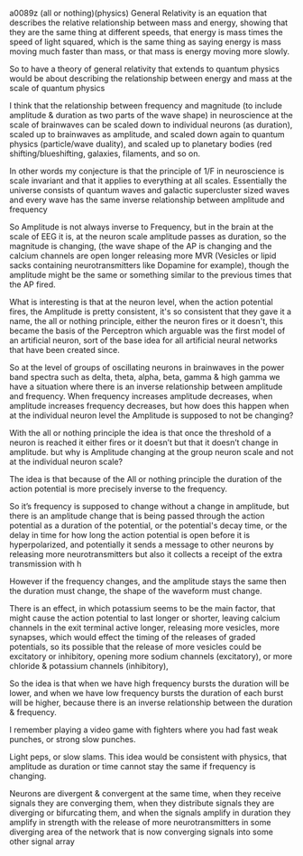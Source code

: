 a0089z
(all or nothing)(physics)
General Relativity is an equation that describes the relative relationship between mass and energy, showing that they are the same thing at different speeds, that energy is mass times the speed of light squared, which is the same thing as saying energy is mass moving much faster than mass, or that mass is energy moving more slowly.

So to have a theory of general relativity that extends to quantum physics would be about describing the relationship between energy and mass at the scale of quantum physics

I think that the relationship between frequency and magnitude (to include amplitude & duration as two parts of the wave shape) in neuroscience at the scale of brainwaves can be scaled down to individual neurons (as duration), scaled up to brainwaves as amplitude, and scaled down again to quantum physics (particle/wave duality), and scaled up to planetary bodies (red shifting/blueshifting, galaxies, filaments, and so on.

In other words my conjecture is that the principle of 1/F in neuroscience is scale invariant and that it applies to everything at all scales. Essentially the universe consists of quantum waves and galactic supercluster sized waves and every wave has the same inverse relationship between amplitude and frequency

So Amplitude is not always inverse to Frequency, but in the brain at the scale of EEG it is, at the neuron scale amplitude passes as duration, so the magnitude is changing, (the wave shape of the AP is changing and the calcium channels are open longer releasing more MVR (Vesicles or lipid sacks containing neurotransmitters like Dopamine for example), though the amplitude might be the same or something similar to the previous times that the AP fired.

What is interesting is that at the neuron level, when the action potential fires, the Amplitude is pretty consistent, it's so consistent that they gave it a name, the all or nothing principle, either the neuron fires or it doesn't, this became the basis of the Perceptron which arguable was the first model of an artificial neuron, sort of the base idea for all artificial neural networks that have been created since.

So at the level of groups of oscillating neurons in brainwaves in the power band spectra such as delta, theta, alpha, beta, gamma & high gamma we have a situation where there is an inverse relationship between amplitude and frequency. When frequency increases amplitude decreases, when amplitude increases frequency decreases, but how does this happen when at the individual neuron level the Amplitude is supposed to not be changing?

With the all or nothing principle the idea is that once the threshold of a neuron is reached it either fires or it doesn’t but that it doesn’t change in amplitude. but why is Amplitude changing at the group neuron scale and not at the individual neuron scale?

The idea is that because of the All or nothing principle the duration of the action potential is more precisely inverse to the frequency. 

So it’s frequency is supposed to change without a change in amplitude, but there is an amplitude change that is being passed through the action potential as a duration of the potential, or the potential's decay time, or the delay in time for how long the action potential is open before it is hyperpolarized, and potentially it sends a message to other neurons by releasing more neurotransmitters but also it collects a receipt of the extra transmission with h

However if the frequency changes, and the amplitude stays the same then the duration must change, the shape of the waveform must change.

There is an effect, in which potassium seems to be the main factor, that might cause the action potential to last longer or shorter, leaving calcium channels in the exit terminal active longer, releasing more vesicles, more synapses, which would effect the timing of the releases of graded potentials, so its possible that the release of more vesicles could be excitatory or inhibitory, opening more sodium channels (excitatory), or more chloride & potassium channels (inhibitory), 

So the idea is that when we have high frequency bursts the duration will be lower, and when we have low frequency bursts the duration of each burst will be higher, because there is an inverse relationship between the duration & frequency. 

I remember playing a video game with fighters where you had fast weak punches, or strong slow punches. 

Light peps, or slow slams. This idea would be consistent with physics, that amplitude as duration or time cannot stay the same if frequency is changing.

Neurons are divergent & convergent at the same time, when they receive signals they are converging them, when they distribute signals they are diverging or bifurcating them, and when the signals amplify in duration they amplify in strength with the release of more neurotransmitters in some diverging area of the network that is now converging signals into some other signal array
